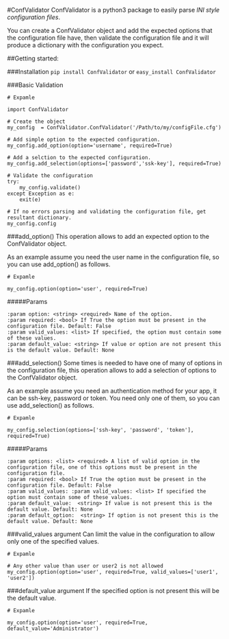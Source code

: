 #ConfValidator
ConfValidator is a python3 package to easily parse *INI style configuration files*.

You can create a ConfValidator object and add the expected options that the configuration file have, then validate the configuration file and it will produce a dictionary with the configuration you expect.

##Getting started:

###Installation
`pip install ConfValidator`
or
`easy_install ConfValidator`

###Basic Validation

```
# Expamle

import ConfValidator

# Create the object
my_config  = ConfValidator.ConfValidator('/Path/to/my/configFile.cfg')

# Add simple option to the expected configuration.
my_config.add_option(option='username', required=True)

# Add a selction to the expected configuration.
my_config.add_selection(options=['password','ssk-key'], required=True)

# Validate the configuration
try:
    my_config.validate()
except Exception as e:
    exit(e)

# If no errors parsing and validating the configuration file, get resultant dictionary.
my_config.config

```

###add_option()
This operation allows to add an expected option to the ConfValidator object. 

As an example assume you need the user name in the configuration file, so you can use add_option() as follows.
```
# Expamle

my_config.option(option='user', required=True)
```

#####Params
```
:param option: <string> <required> Name of the option.
:param required: <bool> If True the option must be present in the configuration file. Default: False
:param valid_values: <list> If specified, the option must contain some of these values.
:param default_value: <string> If value or option are not present this is the default value. Default: None
```


###add_selection()
Some times is needed to have one of many of options in the configuration file, this operation allows to add a selection of options to the ConfValidator object.

As an example assume you need an authentication method for your app, it can be ssh-key, password or token.
You need only one of them, so you can use add_selection() as follows.
```
# Expamle

my_config.selection(options=['ssh-key', 'password', 'token'], required=True)
```

#####Params
```
:param options: <list> <required> A list of valid option in the configuration file, one of this options must be present in the configuration file.
:param required: <bool> If True the option must be present in the configuration file. Default: False
:param valid_values: :param valid_values: <list> If specified the option must contain some of these values.
:param default_value:  <string> If value is not present this is the default value. Default: None
:param default_option:  <string> If option is not present this is the default value. Default: None
```


###valid_values argument
Can limit the value in the configuration to allow only one of the specified values.

```
# Expamle

# Any other value than user or user2 is not allowed
my_config.option(option='user', required=True, valid_values=['user1', 'user2'])
```


###default_value argument
If the specified option is not present this will be the default value.

```
# Expamle

my_config.option(option='user', required=True, default_value='Administrator')
```
